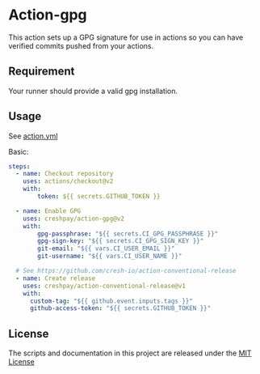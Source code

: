 # Action-gpg

This action sets up a GPG signature for use in actions so you can have verified commits pushed from your actions.


## Requirement

Your runner should provide a valid gpg installation.

## Usage

See [action.yml](action.yml)

Basic:

```yaml
steps:
  - name: Checkout repository
    uses: actions/checkout@v2
    with:
        token: ${{ secrets.GITHUB_TOKEN }}

  - name: Enable GPG
    uses: creshpay/action-gpg@v2
    with:
        gpg-passphrase: "${{ secrets.CI_GPG_PASSPHRASE }}"
        gpg-sign-key: "${{ secrets.CI_GPG_SIGN_KEY }}"
        git-email: "${{ vars.CI_USER_EMAIL }}"
        git-username: "${{ vars.CI_USER_NAME }}"

  # See https://github.com/cresh-io/action-conventional-release
  - name: Create release
    uses: creshpay/action-conventional-release@v1
    with:
      custom-tag: "${{ github.event.inputs.tags }}"
      github-access-token: "${{ secrets.GITHUB_TOKEN }}"
```

## License
The scripts and documentation in this project are released under the [MIT License](LICENSE)
